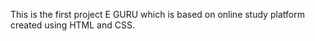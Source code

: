 This is the first project E GURU which is based on online study platform created using HTML and CSS.
